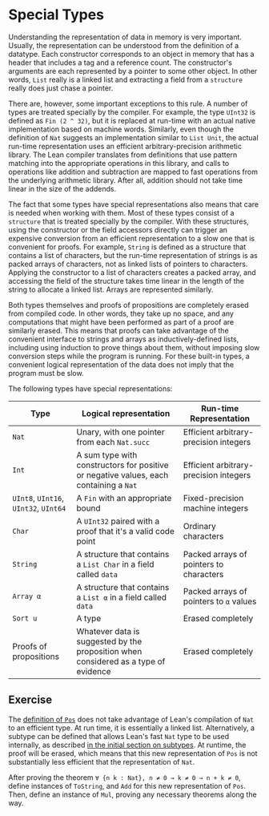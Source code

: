# Special Types

Understanding the representation of data in memory is very important.
Usually, the representation can be understood from the definition of a datatype.
Each constructor corresponds to an object in memory that has a header that includes a tag and a reference count.
The constructor's arguments are each represented by a pointer to some other object.
In other words, `List` really is a linked list and extracting a field from a `structure` really does just chase a pointer.

There are, however, some important exceptions to this rule.
A number of types are treated specially by the compiler.
For example, the type `UInt32` is defined as `Fin (2 ^ 32)`, but it is replaced at run-time with an actual native implementation based on machine words.
Similarly, even though the definition of `Nat` suggests an implementation similar to `List Unit`, the actual run-time representation uses an efficient arbitrary-precision arithmetic library.
The Lean compiler translates from definitions that use pattern matching into the appropriate operations in this library, and calls to operations like addition and subtraction are mapped to fast operations from the underlying arithmetic library.
After all, addition should not take time linear in the size of the addends.

The fact that some types have special representations also means that care is needed when working with them.
Most of these types consist of a `structure` that is treated specially by the compiler.
With these structures, using the constructor or the field accessors directly can trigger an expensive conversion from an efficient representation to a slow one that is convenient for proofs.
For example, `String` is defined as a structure that contains a list of characters, but the run-time representation of strings is as packed arrays of characters, not as linked lists of pointers to characters.
Applying the constructor to a list of characters creates a packed array, and accessing the field of the structure takes time linear in the length of the string to allocate a linked list.
Arrays are represented similarly.

Both types themselves and proofs of propositions are completely erased from compiled code.
In other words, they take up no space, and any computations that might have been performed as part of a proof are similarly erased.
This means that proofs can take advantage of the convenient interface to strings and arrays as inductively-defined lists, including using induction to prove things about them, without imposing slow conversion steps while the program is running.
For these built-in types, a convenient logical representation of the data does not imply that the program must be slow.

The following types have special representations:

| Type                                  | Logical representation                                                                | Run-time Representation                 |
|---------------------------------------|---------------------------------------------------------------------------------------|-----------------------------------------|
| `Nat`                                 | Unary, with one pointer from each `Nat.succ`                                          | Efficient arbitrary-precision integers  |
| `Int`                                 | A sum type with constructors for positive or negative values, each containing a `Nat` | Efficient arbitrary-precision integers  |
| `UInt8`, `UInt16`, `UInt32`, `UInt64` | A `Fin` with an appropriate bound                                                     | Fixed-precision machine integers        |
| `Char`                                | A `UInt32` paired with a proof that it's a valid code point                           | Ordinary characters                     |
| `String`                              | A structure that contains a `List Char` in a field called `data`                      | Packed arrays of pointers to characters |
| `Array α`                             | A structure that contains a `List α` in a field called `data`                         | Packed arrays of pointers to `α` values |
| `Sort u`                              | A type                                                                                | Erased completely                       |
| Proofs of propositions                | Whatever data is suggested by the proposition when considered as a type of evidence   | Erased completely                       |

## Exercise

The [definition of `Pos`](../type-classes/pos.html) does not take advantage of Lean's compilation of `Nat` to an efficient type.
At run time, it is essentially a linked list.
Alternatively, a subtype can be defined that allows Lean's fast `Nat` type to be used internally, as described [in the initial section on subtypes](../functor-applicative-monad/applicative.md#subtypes).
At runtime, the proof will be erased, which means that this new representation of `Pos` is not substantially less efficient that the representation of `Nat`.

After proving the theorem `∀ {n k : Nat}, n ≠ 0 → k ≠ 0 → n + k ≠ 0`, define instances of `ToString`, and `Add` for this new representation of `Pos`. Then, define an instance of `Mul`, proving any necessary theorems along the way.
